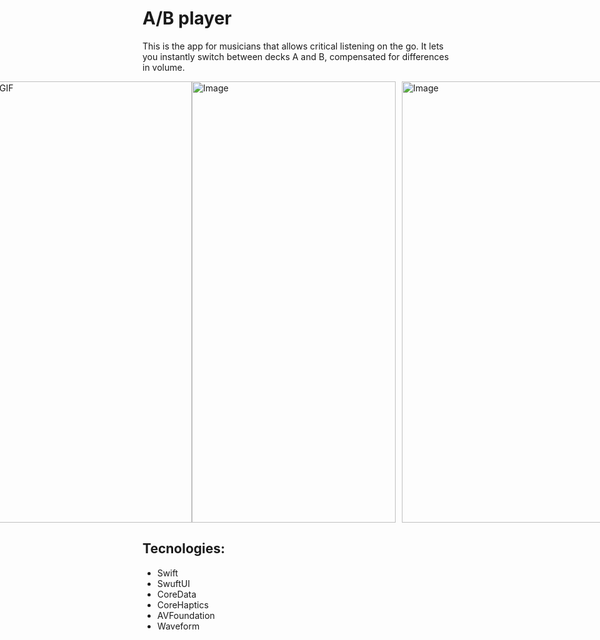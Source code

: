 # A/B player
This is the app for musicians that allows critical listening on the go. It lets you instantly switch between decks A and B, compensated for differences in volume. 

<div style="display:flex; justify-content:center;">
    <img src="https://github.com/DenisBurkhanov/ABPlayerPro/assets/117996642/74ad5aa7-126a-4c10-9c17-53738efc6610" alt="GIF" width="326" height="706">
    <img src="https://github.com/DenisBurkhanov/ABPlayerPro/assets/117996642/74343ce0-f2f1-44a0-8f5f-8690d56b535c" alt="Image" width="326" height="706" style="margin-right: 10px;">
    <img src="https://github.com/DenisBurkhanov/ABPlayerPro/assets/117996642/d6540b7f-8ad9-4594-8a6a-4f6eae02659b" alt="Image" width="326" height="706" style="margin-right: 10px;">
</div>

## Tecnologies:
+ Swift
+ SwuftUI
+ CoreData
+ CoreHaptics
+ AVFoundation
+ Waveform
